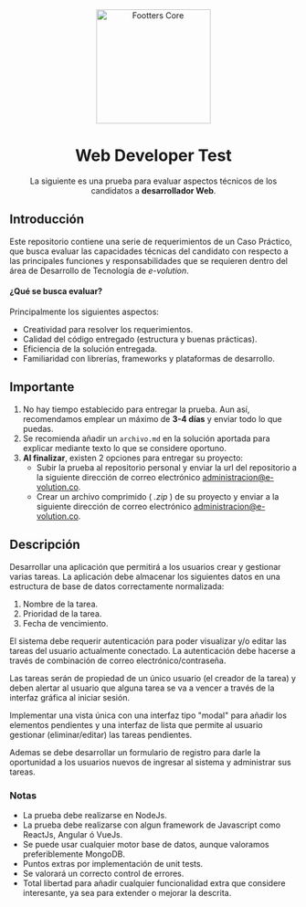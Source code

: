 <div align="center">
	<div>
		<img width="200" src="http://e-volution.co/wp-content/uploads/2017/09/evolution-desktop.png" alt="Footters Core">
	</div>
    <h1 width="200">Web Developer Test</h1>
	<p>La siguiente es una prueba para evaluar aspectos técnicos de los candidatos a  <b>desarrollador Web</b>.</p>
</div>

## Introducción
Este repositorio contiene una serie de requerimientos de un Caso Práctico, que busca evaluar las capacidades técnicas del candidato con respecto a las principales funciones y responsabilidades que se requieren dentro del área de Desarrollo de Tecnología de _e-volution_.

#### ¿Qué se busca evaluar?
Principalmente los siguientes aspectos:
* Creatividad para resolver los requerimientos.
* Calidad del código entregado (estructura y buenas prácticas).
* Eficiencia de la solución entregada.
* Familiaridad con librerías, frameworks y plataformas de desarrollo.

## Importante
1. No hay tiempo establecido para entregar la prueba. Aun así, recomendamos emplear un máximo de **3-4 días** y enviar todo lo que puedas.
4. Se recomienda añadir un `archivo.md` en la solución aportada para explicar mediante texto lo que se considere oportuno.
5. **Al finalizar**, existen 2 opciones para entregar su proyecto:
    * Subir la prueba al repositorio personal y enviar la url del repositorio a la siguiente dirección de correo electrónico [administracion@e-volution.co](mailto:administracion@e-volution.co).
    * Crear un archivo comprimido ( _.zip_ ) de su proyecto y enviar a la siguiente dirección de correo electrónico [administracion@e-volution.co](mailto:administracion@e-volution.co).

## Descripción
Desarrollar una aplicación que permitirá a los usuarios crear y gestionar varias tareas.
La aplicación debe almacenar los siguientes datos en una estructura de base de datos
correctamente normalizada:

1. Nombre de la tarea.
2. Prioridad de la tarea.
3. Fecha de vencimiento.

El sistema debe requerir autenticación para poder visualizar y/o editar las tareas
del usuario actualmente conectado.
La autenticación debe hacerse a través de combinación de correo electrónico/contraseña.

Las tareas serán de propiedad de un único usuario (el creador de la tarea) y deben alertar
al usuario que alguna tarea se va a vencer a través de la interfaz gráfica al iniciar sesión.

Implementar una vista única con una interfaz tipo "modal" para añadir los elementos pendientes y
una interfaz de lista que permite al usuario gestionar (eliminar/editar) las tareas pendientes.

Ademas se debe desarrollar un formulario de registro para darle la oportunidad a los usuarios nuevos
de ingresar al sistema y administrar sus tareas.

### Notas
* La prueba debe realizarse en NodeJs.
* La prueba debe realizarse con algun framework de Javascript como ReactJs, Angular ó VueJs.
* Se puede usar cualquier motor base de datos, aunque valoramos preferiblemente MongoDB.
* Puntos extras por implementación de unit tests.
* Se valorará un correcto control de errores.
* Total libertad para añadir cualquier funcionalidad extra que considere interesante, ya sea para extender o mejorar la descrita.
